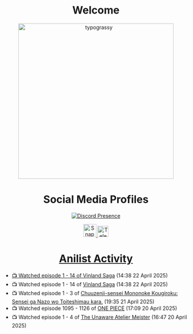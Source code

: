 <div align="center">

# Welcome
<a href="https://github.com/kawarimidoll/typograssy">
    <img alt="typograssy" src="https://typograssy.deno.dev/api?text=%E3%82%88%E3%81%86%E3%81%93%E3%81%9D%E3%81%BF%E3%81%AA%E3%81%95%E3%82%93%20-%20Sheby--&&l0=none&l1=82d9d0&l2=027353&l3=038c4c&l4=01402e&bg=none&frame=none&speed=100&comment=" width="421.99">
</a>

</div>

<div align="center">

# Social Media Profiles

[![Discord Presence](https://lanyard.cnrad.dev/api/612532963938271232)](https://discord.com/users/612532963938271232)


<a href="https://www.snapchat.com/add/a.sheby" title="Snapchat Profile">
    <img src="https://www.freepnglogos.com/uploads/snapchat-logo-png-0.png" width="35" alt="Snapchat Logo" />


<a href="https://t.me/ASheby" title="Telegram Profile">
    <img src="https://www.freepnglogos.com/uploads/telegram-logo-png-0.png" width="30" alt="Telegram Logo" />


</div>

<div align="center">

# Anilist Activity

</div>

<!-- ANILIST_ACTIVITY:start -->

-   📺 Watched episode 1 - 14 of [Vinland Saga](https://anilist.co/anime/101348) (14:38 22 April 2025)
-   📺 Watched episode 1 - 14 of [Vinland Saga](https://anilist.co/anime/101348) (14:38 22 April 2025)
-   📺 Watched episode 1 - 3 of [Chuuzenji-sensei Mononoke Kougiroku: Sensei ga Nazo wo Toiteshimau kara.](https://anilist.co/anime/182419) (19:35 21 April 2025)
-   📺 Watched episode 1095 - 1126 of [ONE PIECE](https://anilist.co/anime/21) (17:09 20 April 2025)
-   📺 Watched episode 1 - 4 of [The Unaware Atelier Meister](https://anilist.co/anime/183133) (16:47 20 April 2025)

<!-- ANILIST_ACTIVITY:end -->
